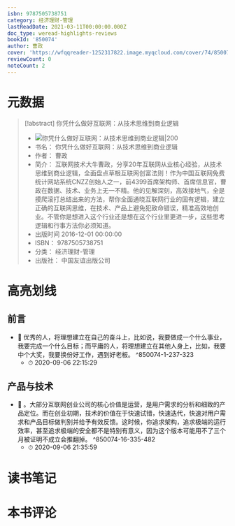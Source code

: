 ```yaml
---
isbn: 9787505738751
category: 经济理财-管理
lastReadDate: 2021-03-11T00:00:00.000Z
doc_type: weread-highlights-reviews
bookId: '850074'
author: 曹政
cover: 'https://wfqqreader-1252317822.image.myqcloud.com/cover/74/850074/t7_850074.jpg'
reviewCount: 0
noteCount: 2
---
```

# 元数据
> [!abstract] 你凭什么做好互联网：从技术思维到商业逻辑
> - ![ 你凭什么做好互联网：从技术思维到商业逻辑|200](https://wfqqreader-1252317822.image.myqcloud.com/cover/74/850074/t7_850074.jpg)
> - 书名： 你凭什么做好互联网：从技术思维到商业逻辑
> - 作者： 曹政
> - 简介： 互联网技术大牛曹政，分享20年互联网从业核心经验，从技术思维到商业逻辑，全面盘点草根互联网创富法则！作为中国互联网免费统计网站系统CNZZ创始人之一，前4399首席架构师、首席信息官，曹政在数据、技术、业务上无一不精。他的见解深刻，高效接地气，全是摸爬滚打总结出来的方法，帮你全面通晓互联网行业的固有逻辑，建立正确的互联网思维，在技术、产品上避免犯致命错误，精准高效地创业。不管你是想进入这个行业还是想在这个行业里更进一步，这些思考逻辑和行事方法你必须知道。
> - 出版时间 2016-12-01 00:00:00
> - ISBN： 9787505738751
> - 分类： 经济理财-管理
> - 出版社： 中国友谊出版公司

# 高亮划线

## 前言


- 📌 优秀的人，将理想建立在自己的奋斗上，比如说，我要做成一个什么事业，我要完成一个什么目标；而平庸的人，将理想建立在其他人身上，比如，我要中个大奖，我要换份好工作，遇到好老板。 ^850074-1-237-323
    - ⏱ 2020-09-06 22:15:29 
## 产品与技术


- 📌 。大部分互联网创业公司的核心价值是运营，是用户需求的分析和细致的产品定位。而在创业初期，技术的价值在于快速试错，快速迭代，快速对用户需求和产品目标做判别并给予有效反馈。这时候，你追求架构，追求极端的运行效率，甚至追求极端的安全都不是特别有意义，因为这个版本可能用不了三个月被证明不成立会推翻掉。 ^850074-16-335-482
    - ⏱ 2020-09-06 21:35:59 
# 读书笔记

# 本书评论
